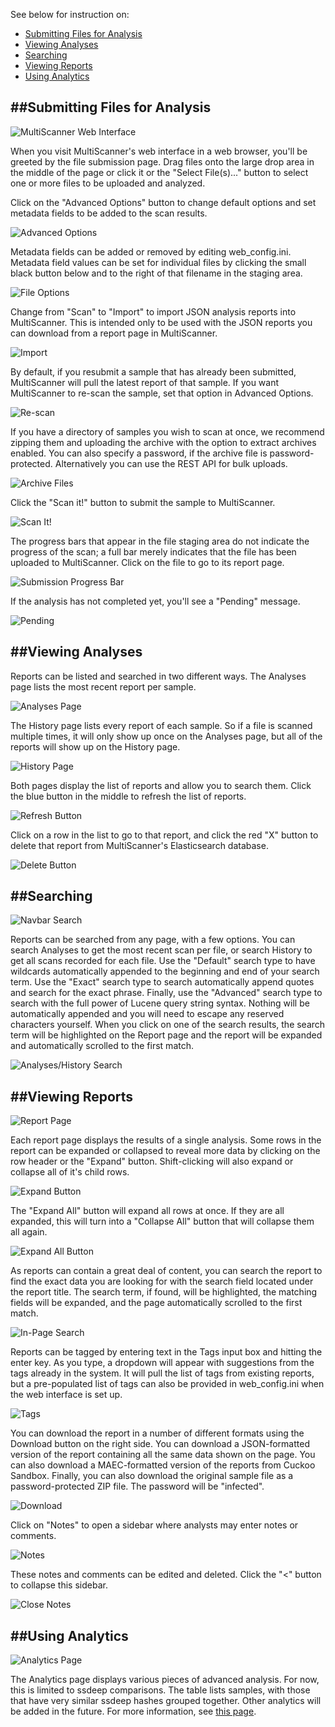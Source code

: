 See below for instruction on:

- [Submitting Files for Analysis](#submitting-files-for-analysis)
- [Viewing Analyses](#viewing-analyses)
- [Searching](#searching)
- [Viewing Reports](#viewing-reports)
- [Using Analytics](#using-analytics)

##Submitting Files for Analysis
-------------------------------

![MultiScanner Web Interface](../img/Selection_001.png)

When you visit MultiScanner's web interface in a web browser, you'll be greeted by the file submission page. Drag files onto the large drop area in the middle of the page or click it or the "Select File(s)..." button to select one or more files to be uploaded and analyzed.

Click on the "Advanced Options" button to change default options and set metadata fields to be added to the scan results.

![Advanced Options](../img/Selection_003.png)

Metadata fields can be added or removed by editing web_config.ini. Metadata field values can be set for individual files by clicking the small black button below and to the right of that filename in the staging area.

![File Options](../img/Selection_004.png)

Change from "Scan" to "Import" to import JSON analysis reports into MultiScanner.  This is intended only to be used with the JSON reports you can download from a report page in MultiScanner.

![Import](../img/Selection_005.png)

By default, if you resubmit a sample that has already been submitted, MultiScanner will pull the latest report of that sample. If you want MultiScanner to re-scan the sample, set that option in Advanced Options.

![Re-scan](../img/Selection_006.png)

If you have a directory of samples you wish to scan at once, we recommend zipping them and uploading the archive with the option to extract archives enabled. You can also specify a password, if the archive file is password- protected. Alternatively you can use the REST API for bulk uploads.

![Archive Files](../img/Selection_007.png)

Click the "Scan it!" button to submit the sample to MultiScanner.

![Scan It!](../img/Selection_008.png)

The progress bars that appear in the file staging area do not indicate the progress of the scan; a full bar merely indicates that the file has been uploaded to MultiScanner. Click on the file to go to its report page.

![Submission Progress Bar](../img/Selection_009.png)

If the analysis has not completed yet, you'll see a "Pending" message.

![Pending](../img/Selection_010.png)

##Viewing Analyses
------------------

Reports can be listed and searched in two different ways. The Analyses page lists the most recent report per sample.

![Analyses Page](../img/Selection_011.png)

The History page lists every report of each sample. So if a file is scanned multiple times, it will only show up once on the Analyses page, but all of the reports will show up on the History page.

![History Page](../img/Selection_012.png)

Both pages display the list of reports and allow you to search them. Click the blue button in the middle to refresh the list of reports.

![Refresh Button](../img/Selection_013.png)

Click on a row in the list to go to that report, and click the red "X" button to delete that report from MultiScanner's Elasticsearch database.

![Delete Button](../img/Selection_014.png)

##Searching
-----------

![Navbar Search](../img/Selection_015.png)

Reports can be searched from any page, with a few options. You can search Analyses to get the most recent scan per file, or search History to get all scans recorded for each file. Use the "Default" search type to have wildcards automatically appended to the beginning and end of your search term. Use the "Exact" search type to search automatically append quotes and search for the exact phrase. Finally, use the "Advanced" search type to search with the full power of Lucene query string syntax. Nothing will be automatically appended and you will need to escape any reserved characters yourself. When you click on one of the search results, the search term will be highlighted on the Report page and the report will be expanded and automatically scrolled to the first match.

![Analyses/History Search](../img/Selection_016.png)

##Viewing Reports
-----------------

![Report Page](../img/Selection_017.png)

Each report page displays the results of a single analysis. Some rows in the report can be expanded or collapsed to reveal more data by clicking on the row header or the "Expand" button. Shift-clicking will also expand or collapse all of it's child rows.

![Expand Button](../img/Selection_024.png)

The "Expand All" button will expand all rows at once. If they are all expanded, this will turn into a "Collapse All" button that will collapse them all again.

![Expand All Button](../img/Selection_018.png)

As reports can contain a great deal of content, you can search the report to find the exact data you are looking for with the search field located under the report title. The search term, if found, will be highlighted, the matching fields will be expanded, and the page automatically scrolled to the first match.

![In-Page Search](../img/Selection_019.png)

Reports can be tagged by entering text in the Tags input box and hitting the enter key. As you type, a dropdown will appear with suggestions from the tags already in the system. It will pull the list of tags from existing reports, but a pre-populated list of tags can also be provided in web_config.ini when the web interface is set up.

![Tags](../img/Selection_020.png)

You can download the report in a number of different formats using the Download button on the right side. You can download a JSON-formatted version of the report containing all the same data shown on the page. You can also download a MAEC-formatted version of the reports from Cuckoo Sandbox. Finally, you can also download the original sample file as a password-protected ZIP file. The password will be "infected".

![Download](../img/Selection_021.png)

Click on "Notes" to open a sidebar where analysts may enter notes or comments.

![Notes](../img/Selection_022.png)

These notes and comments can be edited and deleted. Click the "<" button to collapse this sidebar.

![Close Notes](../img/Selection_023.png)

##Using Analytics
-----------------

![Analytics Page](../img/Selection_002.png)

The Analytics page displays various pieces of advanced analysis. For now, this is limited to ssdeep comparisons. The table lists samples, with those that have very similar ssdeep hashes grouped together. Other analytics will be added in the future. For more information, see [this page](../docs/analytics.md).